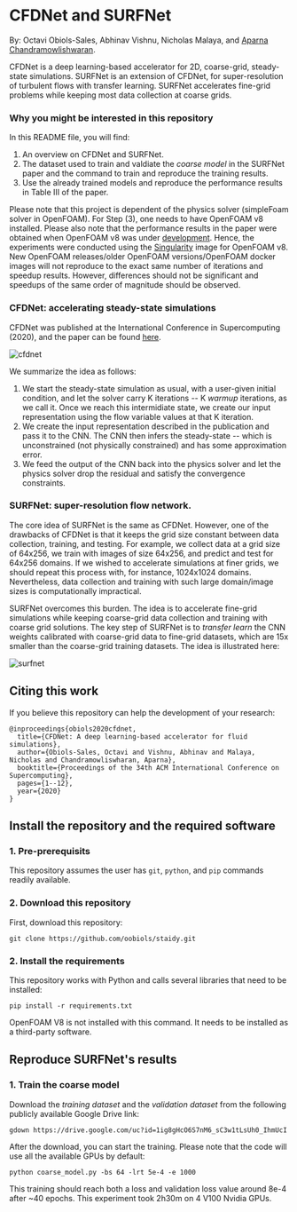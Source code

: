 # CFDNet and SURFNet
By: Octavi Obiols-Sales, Abhinav Vishnu, Nicholas Malaya, and [Aparna Chandramowlishwaran](https://hpcforge.eng.uci.edu/).

CFDNet is a deep learning-based accelerator for 2D, coarse-grid, steady-state simulations. SURFNet is an extension of CFDNet, for super-resolution of turbulent flows with transfer learning. SURFNet accelerates fine-grid problems while keeping most data collection at coarse grids.

### Why you might be interested in this repository
In this README file, you will find: 
1. An overview on CFDNet and SURFNet.
2. The dataset used to train and valdiate the _coarse model_ in the SURFNet paper and the command to train and reproduce the training results.
3. Use the already trained models and reproduce the performance results in Table III of the paper. 

Please note that this project is dependent of the physics solver (simpleFoam solver in OpenFOAM). For Step (3), one needs to have OpenFOAM v8 installed. Please also note that the performance results in the paper were obtained when OpenFOAM v8 was under [development](https://openfoam.org/download/8-linux/). Hence, the experiments were conducted using the [Singularity](https://develop.openfoam.com/Development/openfoam/-/issues/1483) image for OpenFOAM v8. New OpenFOAM releases/older OpenFOAM versions/OpenFOAM docker images will not reproduce to the exact same number of iterations and speedup results. However, differences should not be significant and speedups of the same order of magnitude should be observed.

### CFDNet: accelerating steady-state simulations
CFDNet was published at the International Conference in Supercomputing (2020), and the paper can be found [here](https://dl.acm.org/doi/pdf/10.1145/3392717.3392772?casa_token=2Vx83VWZAWwAAAAA:BauwuqoOjxXcjrpfsI1MwemUxyTb3rIfdLnf1zkUX66YCtUmdUNYWJjqf0TPYAIPDhDRX0YhwQ_0).

![cfdnet](https://user-images.githubusercontent.com/58092961/110775315-a4743200-8213-11eb-9c9a-32fe2c9b4c42.jpg)

We summarize the idea as follows:
1. We start the steady-state simulation as usual, with a user-given initial condition, and let the solver carry K iterations -- K _warmup_ iterations, as we call it. Once we reach this intermidiate state, we create our input representation using the flow variable values at that K iteration.
2. We create the input representation described in the publication and pass it to the CNN. The CNN then infers the steady-state -- which is unconstrained (not physically constrained) and has some approximation error. 
3. We feed the output of the CNN back into the physics solver and let the physics solver drop the residual and satisfy the convergence constraints.

### SURFNet: super-resolution flow network.
The core idea of SURFNet is the same as CFDNet. However, one of the drawbacks of CFDNet is that it keeps the grid size constant between data collection, training, and testing. For example, we collect data at a grid size of 64x256, we train with images of size 64x256, and predict and test for 64x256 domains. If we wished to accelerate simulations at finer grids, we should repeat this process with, for instance, 1024x1024 domains. Nevertheless, data collection and training with such large domain/image sizes is computationally impractical. 

SURFNet overcomes this burden. The idea is to accelerate fine-grid simulations while keeping coarse-grid data collection and training with coarse grid solutions. The key step of SURFNet is to _transfer learn_ the CNN weights calibrated with coarse-grid data to fine-grid datasets, which are 15x smaller than the coarse-grid training datasets. The idea is illustrated here:

![surfnet](https://user-images.githubusercontent.com/58092961/110786602-2fa7f480-8221-11eb-8e25-8ecfa475ccbd.jpg)


## Citing this work
If you believe this repository can help the development of your research:

```
@inproceedings{obiols2020cfdnet,
  title={CFDNet: A deep learning-based accelerator for fluid simulations}, 
  author={Obiols-Sales, Octavi and Vishnu, Abhinav and Malaya, Nicholas and Chandramowliswharan, Aparna},
  booktitle={Proceedings of the 34th ACM International Conference on Supercomputing},
  pages={1--12},
  year={2020}
}
```

## Install the repository and the required software

### 1. Pre-prerequisits

This repository assumes the user has `git`, `python`, and `pip` commands readily available.

### 2. Download this repository
First, download this repository:

```
git clone https://github.com/oobiols/staidy.git
```
### 2. Install the requirements
This repository works with Python and calls several libraries that need to be installed:

```
pip install -r requirements.txt
```

OpenFOAM V8 is not installed with this command. It needs to be installed as a third-party software.

## Reproduce SURFNet's results

### 1. Train the coarse model
Download the _training dataset_ and the _validation dataset_ from the following publicly available Google Drive link:

```
gdown https://drive.google.com/uc?id=1ig8gHcO6S7nM6_sC3w1tLsUh0_IhmUcI
```

After the download, you can start the training. Please note that the code will use all the available GPUs by default:

```
python coarse_model.py -bs 64 -lrt 5e-4 -e 1000 
```
This training should reach both a loss and validation loss value around 8e-4 after ~40 epochs. This experiment took 2h30m on 4 V100 Nvidia GPUs.

